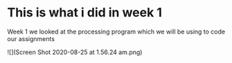 # This is what i did in week 1

Week 1 we looked at the processing program which we will be using to code our assignments

![](Screen Shot 2020-08-25 at 1.56.24 am.png)

